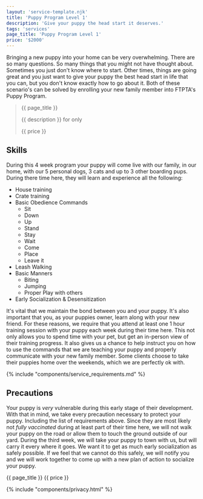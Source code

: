 ```yaml
---
layout: 'service-template.njk'
title: 'Puppy Program Level 1'
description: 'Give your puppy the head start it deserves.'
tags: 'services'
page_title: 'Puppy Program Level 1'
price: '$2000'
---
```


Bringing a new puppy into your home can be very overwhelming. There are so many questions. So many things that you might not have thought about. Sometimes you just don't know where to start. Other times, things are going great and you just want to give your puppy the best head start in life that you can, but you don't know exactly how to go about it. Both of these scenario's can be solved by enrolling your new family member into FTPTA's Puppy Program.

> {{ page_title }}
>
> {{ description }} for only
>
> {{ price }}

## Skills
During this 4 week program your puppy will come live with our family, in our home, with our 5 personal dogs, 3 cats and up to 3 other boarding pups. During there time here, they will learn and experience all the following:

- House training
- Crate training
- Basic Obedience Commands
    - Sit
    - Down
    - Up
    - Stand
    - Stay
    - Wait
    - Come
    - Place
    - Leave it
- Leash Walking
- Basic Manners
    - Biting
    - Jumping
    - Proper Play with others
- Early Socialization & Desensitization

It's vital that we maintain the bond between you and your puppy. It's also important that you, as your puppies owner, learn along with your new friend. For these reasons, we require that you attend at least one 1 hour training session with your puppy each week during their time here. This not only allows you to spend time with your pet, but get an in-person view of their training progress. It also gives us a chance to help instruct you on how to use the commands that we are teaching your puppy and properly communicate with your new family member. Some clients choose to take their puppies home over the weekends, which we are perfectly ok with.

{% include "components/service_requirements.md" %}


## Precautions
Your puppy is _very_ vulnerable during this early stage of their development. With that in mind, we take every precaution necessary to protect your puppy. Including the list of requirements above. Since they are most likely not _fully vaccinated_ during at least part of their time here, we will not walk your puppy on the road or allow them to touch the ground outside of our yard. During the third week, we will take your puppy to town with us, but will carry it every where it goes. We want it to get as much early socialization as safely possible. If we feel that we cannot do this safely, we will notify you and we will work together to come up with a new plan of action to socialize your puppy.

{{ page_title }} {{ price }}

{% include "components/privacy.html" %}